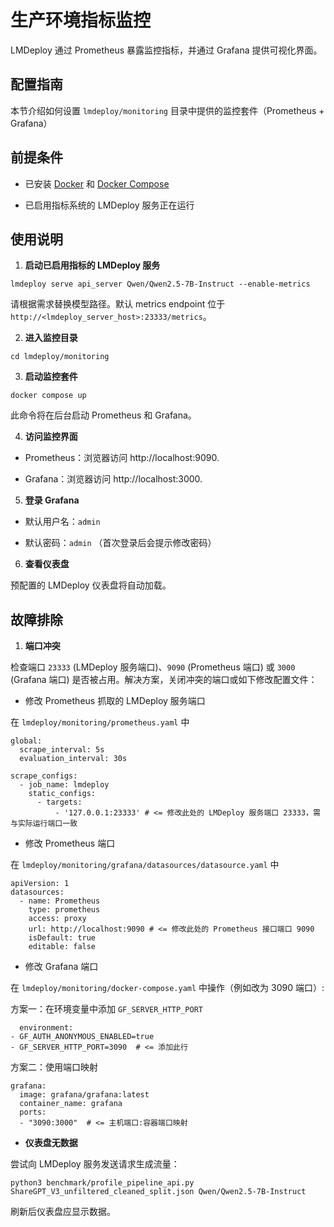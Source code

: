 # 生产环境指标监控

LMDeploy 通过 Prometheus 暴露监控指标，并通过 Grafana 提供可视化界面。

## 配置指南

本节介绍如何设置 `lmdeploy/monitoring` 目录中提供的监控套件（Prometheus + Grafana）

## 前提条件

- 已安装 [Docker](https://docs.docker.com/engine/install/) 和 [Docker Compose](https://docs.docker.com/compose/install/)

- 已启用指标系统的 LMDeploy 服务正在运行

## 使用说明

1. **启动已启用指标的 LMDeploy 服务**

```
lmdeploy serve api_server Qwen/Qwen2.5-7B-Instruct --enable-metrics
```

请根据需求替换模型路径。默认 metrics endpoint 位于 `http://<lmdeploy_server_host>:23333/metrics`。

2. **进入监控目录**

```
cd lmdeploy/monitoring
```

3. **启动监控套件**

```
docker compose up
```

此命令将在后台启动 Prometheus 和 Grafana。

4. **访问监控界面**

- Prometheus：浏览器访问 http://localhost:9090.

- Grafana：浏览器访问 http://localhost:3000.

5. **登录 Grafana**

- 默认用户名：`admin`

- 默认密码：`admin` （首次登录后会提示修改密码）

6. **查看仪表盘**

预配置的 LMDeploy 仪表盘将自动加载。

## 故障排除

1. **端口冲突**

检查端口 `23333` (LMDeploy 服务端口)、`9090` (Prometheus 端口) 或 `3000` (Grafana 端口) 是否被占用。解决方案，关闭冲突的端口或如下修改配置文件：

- 修改 Prometheus 抓取的 LMDeploy 服务端口

在 `lmdeploy/monitoring/prometheus.yaml` 中

```
global:
  scrape_interval: 5s
  evaluation_interval: 30s

scrape_configs:
  - job_name: lmdeploy
    static_configs:
      - targets:
          - '127.0.0.1:23333' # <= 修改此处的 LMDeploy 服务端口 23333，需与实际运行端口一致
```

- 修改 Prometheus 端口

在 `lmdeploy/monitoring/grafana/datasources/datasource.yaml` 中

```
apiVersion: 1
datasources:
  - name: Prometheus
    type: prometheus
    access: proxy
    url: http://localhost:9090 # <= 修改此处的 Prometheus 接口端口 9090
    isDefault: true
    editable: false
```

- 修改 Grafana 端口

在 `lmdeploy/monitoring/docker-compose.yaml` 中操作（例如改为 3090 端口）:

方案一：在环境变量中添加 `GF_SERVER_HTTP_PORT`

```
  environment:
- GF_AUTH_ANONYMOUS_ENABLED=true
- GF_SERVER_HTTP_PORT=3090  # <= 添加此行
```

方案二：使用端口映射

```
grafana:
  image: grafana/grafana:latest
  container_name: grafana
  ports:
  - "3090:3000"  # <= 主机端口:容器端口映射
```

- **仪表盘无数据**

尝试向 LMDeploy 服务发送请求生成流量：

```
python3 benchmark/profile_pipeline_api.py ShareGPT_V3_unfiltered_cleaned_split.json Qwen/Qwen2.5-7B-Instruct
```

刷新后仪表盘应显示数据。
